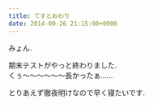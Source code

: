 ```yaml
---
title: てすとおわり
date: 2014-09-26 21:15:00+0900
---
```


みょん.

期末テストがやっと終わりました.  
くぅ〜〜〜〜〜〜長かったぁ......

とりあえず徹夜明けなので早く寝たいです.
